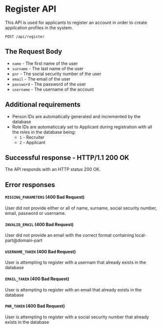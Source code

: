 # Register API

This API is used for applicants to register an account in order to create appilcation profiles in the system.

`POST /api/register`

## The Request Body

- `name` - The first name of the user
- `surname` - The last name of the user
- `pnr` - The social security number of the user
- `email` - The email of the user
- `password` - The password of the user
- `username` - The username of the account

## Additional requirements

- Person IDs are automatically generated and incremented by the database
- Role IDs are automaticcaly set to Applicant during registration with all the roles in the database being:
  - `1` - Recruiter
  - `2` - Applicant

## Successful response - HTTP/1.1 200 OK

The API responds with an HTTP status 200 OK.

## Error responses

#### `MISSING_PARAMETERS` (400 Bad Request)

User did not provide either or all of name, surname, social security number, email, password or username.

#### `INVALID_EMAIL` (400 Bad Request)

User did not provide an email with the correct format containing local-part@domain-part

#### `USERNAME_TAKEN` (400 Bad Request)

User is attempting to register with a usernam that already exists in the database

#### `EMAIL_TAKEN` (400 Bad Request)

User is attempting to register with an email that already exists in the database

#### `PNR_TAKEN` (400 Bad Request)

User is attempting to register with a social security number that already exists in the database
